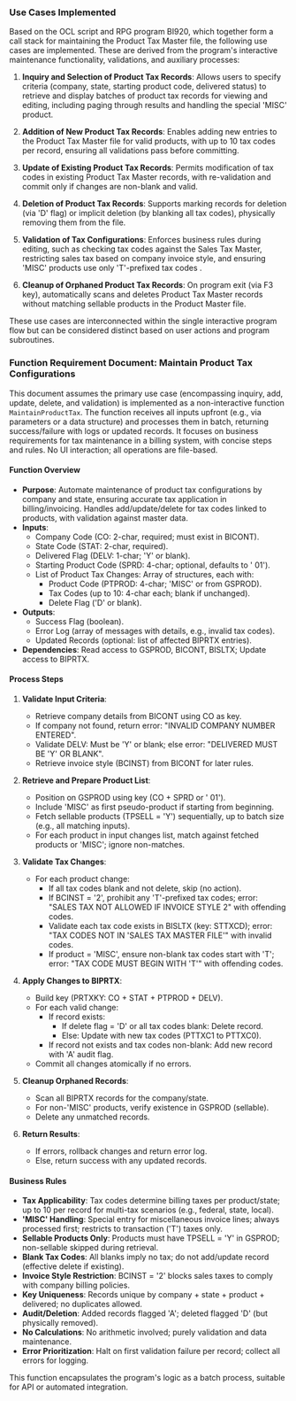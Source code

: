 ### Use Cases Implemented
Based on the OCL script and RPG program BI920, which together form a call stack for maintaining the Product Tax Master file, the following use cases are implemented. These are derived from the program's interactive maintenance functionality, validations, and auxiliary processes:

1. **Inquiry and Selection of Product Tax Records**: Allows users to specify criteria (company, state, starting product code, delivered status) to retrieve and display batches of product tax records for viewing and editing, including paging through results and handling the special 'MISC' product.

2. **Addition of New Product Tax Records**: Enables adding new entries to the Product Tax Master file for valid products, with up to 10 tax codes per record, ensuring all validations pass before committing.

3. **Update of Existing Product Tax Records**: Permits modification of tax codes in existing Product Tax Master records, with re-validation and commit only if changes are non-blank and valid.

4. **Deletion of Product Tax Records**: Supports marking records for deletion (via 'D' flag) or implicit deletion (by blanking all tax codes), physically removing them from the file.

5. **Validation of Tax Configurations**: Enforces business rules during editing, such as checking tax codes against the Sales Tax Master, restricting sales tax based on company invoice style, and ensuring 'MISC' products use only 'T'-prefixed tax codes .

6. **Cleanup of Orphaned Product Tax Records**: On program exit (via F3 key), automatically scans and deletes Product Tax Master records without matching sellable products in the Product Master file.

These use cases are interconnected within the single interactive program flow but can be considered distinct based on user actions and program subroutines.

### Function Requirement Document: Maintain Product Tax Configurations
This document assumes the primary use case (encompassing inquiry, add, update, delete, and validation) is implemented as a non-interactive function `MaintainProductTax`. The function receives all inputs upfront (e.g., via parameters or a data structure) and processes them in batch, returning success/failure with logs or updated records. It focuses on business requirements for tax maintenance in a billing system, with concise steps and rules. No UI interaction; all operations are file-based.

#### Function Overview
- **Purpose**: Automate maintenance of product tax configurations by company and state, ensuring accurate tax application in billing/invoicing. Handles add/update/delete for tax codes linked to products, with validation against master data.
- **Inputs**:
  - Company Code (CO: 2-char, required; must exist in BICONT).
  - State Code (STAT: 2-char, required).
  - Delivered Flag (DELV: 1-char; 'Y' or blank).
  - Starting Product Code (SPRD: 4-char; optional, defaults to '  01').
  - List of Product Tax Changes: Array of structures, each with:
    - Product Code (PTPROD: 4-char; 'MISC' or from GSPROD).
    - Tax Codes (up to 10: 4-char each; blank if unchanged).
    - Delete Flag ('D' or blank).
- **Outputs**:
  - Success Flag (boolean).
  - Error Log (array of messages with details, e.g., invalid tax codes).
  - Updated Records (optional: list of affected BIPRTX entries).
- **Dependencies**: Read access to GSPROD, BICONT, BISLTX; Update access to BIPRTX.

#### Process Steps
1. **Validate Input Criteria**:
   - Retrieve company details from BICONT using CO as key.
   - If company not found, return error: "INVALID COMPANY NUMBER ENTERED".
   - Validate DELV: Must be 'Y' or blank; else error: "DELIVERED MUST BE 'Y' OR BLANK".
   - Retrieve invoice style (BCINST) from BICONT for later rules.

2. **Retrieve and Prepare Product List**:
   - Position on GSPROD using key (CO + SPRD or '  01').
   - Include 'MISC' as first pseudo-product if starting from beginning.
   - Fetch sellable products (TPSELL = 'Y') sequentially, up to batch size (e.g., all matching inputs).
   - For each product in input changes list, match against fetched products or 'MISC'; ignore non-matches.

3. **Validate Tax Changes**:
   - For each product change:
     - If all tax codes blank and not delete, skip (no action).
     - If BCINST = '2', prohibit any 'T'-prefixed tax codes; error: "SALES TAX NOT ALLOWED IF INVOICE STYLE 2" with offending codes.
     - Validate each tax code exists in BISLTX (key: STTXCD); error: "TAX CODES NOT IN 'SALES TAX MASTER FILE'" with invalid codes.
     - If product = 'MISC', ensure non-blank tax codes start with 'T'; error: "TAX CODE MUST BEGIN WITH 'T'" with offending codes.

4. **Apply Changes to BIPRTX**:
   - Build key (PRTXKY: CO + STAT + PTPROD + DELV).
   - For each valid change:
     - If record exists:
       - If delete flag = 'D' or all tax codes blank: Delete record.
       - Else: Update with new tax codes (PTTXC1 to PTTXC0).
     - If record not exists and tax codes non-blank: Add new record with 'A' audit flag.
   - Commit all changes atomically if no errors.

5. **Cleanup Orphaned Records**:
   - Scan all BIPRTX records for the company/state.
   - For non-'MISC' products, verify existence in GSPROD (sellable).
   - Delete any unmatched records.

6. **Return Results**:
   - If errors, rollback changes and return error log.
   - Else, return success with any updated records.

#### Business Rules
- **Tax Applicability**: Tax codes determine billing taxes per product/state; up to 10 per record for multi-tax scenarios (e.g., federal, state, local).
- **'MISC' Handling**: Special entry for miscellaneous invoice lines; always processed first; restricts to transaction ('T') taxes only.
- **Sellable Products Only**: Products must have TPSELL = 'Y' in GSPROD; non-sellable skipped during retrieval.
- **Blank Tax Codes**: All blanks imply no tax; do not add/update record (effective delete if existing).
- **Invoice Style Restriction**: BCINST = '2' blocks sales taxes to comply with company billing policies.
- **Key Uniqueness**: Records unique by company + state + product + delivered; no duplicates allowed.
- **Audit/Deletion**: Added records flagged 'A'; deleted flagged 'D' (but physically removed).
- **No Calculations**: No arithmetic involved; purely validation and data maintenance.
- **Error Prioritization**: Halt on first validation failure per record; collect all errors for logging.

This function encapsulates the program's logic as a batch process, suitable for API or automated integration.